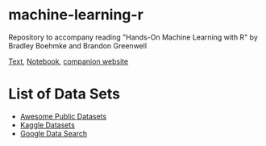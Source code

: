 # machine-learning-r
Repository to accompany reading "Hands-On Machine Learning with R" by Bradley Boehmke and Brandon Greenwell

[Text][textbook], [Notebook][notebook], [companion website][companion]

[notebook]:https://docs.google.com/document/d/1F0Ucy0wZfgNBKeRf5KRSUR96SdqRXShM_jhLabBeKwU/edit?usp=sharing
[textbook]:https://bradleyboehmke.github.io/HOML/
[companion]:https://koalaverse.github.io/homlr/

# List of Data Sets

- [Awesome Public Datasets](https://github.com/awesomedata/awesome-public-datasets)  
- [Kaggle Datasets](https://www.kaggle.com/datasets)  
- [Google Data Search](https://datasetsearch.research.google.com/)
